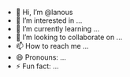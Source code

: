 - 👋 Hi, I’m @lanous
- 👀 I’m interested in ...
- 🌱 I’m currently learning ...
- 💞️ I’m looking to collaborate on ...
- 📫 How to reach me ...
- 😄 Pronouns: ...
- ⚡ Fun fact: ...

<!---
lanous/lanous is a ✨ special ✨ repository because its `README.md` (this file) appears on your GitHub profile.
You can click the Preview link to take a look at your changes.
--->
